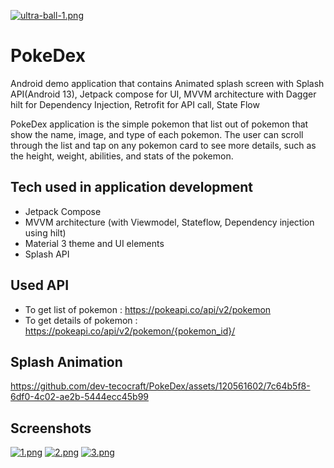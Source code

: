 [![ultra-ball-1.png](https://i.postimg.cc/52hd4Zj8/ultra-ball-1.png)](https://postimg.cc/dhjSnN20) 
# PokeDex
Android demo application that contains Animated splash screen with Splash API(Android 13), Jetpack compose for UI, MVVM architecture with Dagger hilt for Dependency Injection, Retrofit for API call, State Flow

PokeDex application is the simple pokemon that list out of pokemon that show the name, image, and type of each pokemon. The user can scroll through the list and tap on any pokemon card to see more details, such as the height, weight, abilities, and stats of the pokemon.

## Tech used in application development

- Jetpack Compose
- MVVM architecture (with Viewmodel, Stateflow, Dependency injection using hilt)
- Material 3 theme and UI elements
- Splash API

## Used API

- To get list of pokemon : https://pokeapi.co/api/v2/pokemon
- To get details of pokemon : https://pokeapi.co/api/v2/pokemon/{pokemon_id}/

## Splash Animation
https://github.com/dev-tecocraft/PokeDex/assets/120561602/7c64b5f8-6df0-4c02-ae2b-5444ecc45b99



## Screenshots
[![1.png](https://i.postimg.cc/xCYF4QFT/1.png)](https://postimg.cc/PL34CgjB) [![2.png](https://i.postimg.cc/V6YDFRdJ/2.png)](https://postimg.cc/Lqbt9jkS) [![3.png](https://i.postimg.cc/SNwdPqnF/3.png)](https://postimg.cc/zVFTLsw0)
